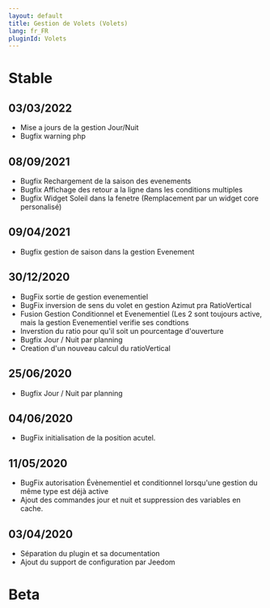 ```yaml
---
layout: default
title: Gestion de Volets (Volets)
lang: fr_FR
pluginId: Volets
---
```


# Stable
## 03/03/2022
* Mise a jours de la gestion Jour/Nuit
* Bugfix warning php

## 08/09/2021
* Bugfix Rechargement de la saison des evenements
* Bugfix Affichage des retour a la ligne dans les conditions multiples
* Bugfix Widget Soleil dans la fenetre (Remplacement par un widget core personalisé)

## 09/04/2021
* Bugfix gestion de saison dans la gestion Evenement

## 30/12/2020
* BugFix sortie de gestion evenementiel 
* BugFix inversion de sens du volet en gestion Azimut pra RatioVertical
* Fusion Gestion Conditionnel et Evenementiel (Les 2 sont toujours active, mais la gestion Evenementiel verifie ses condtions 
* Inverstion du ratio pour qu'il soit un pourcentage d'ouverture
* Bugfix Jour / Nuit par planning
* Creation d'un nouveau calcul du ratioVertical

## 25/06/2020
* Bugfix Jour / Nuit par planning

## 04/06/2020
* BugFix initialisation de la position acutel.

## 11/05/2020
* BugFix autorisation Évènementiel et conditionnel lorsqu'une gestion du même type est déjà active
* Ajout des commandes jour et nuit et suppression des variables en cache.

## 03/04/2020
* Séparation du plugin et sa documentation
* Ajout du support de configuration par Jeedom

# Beta
